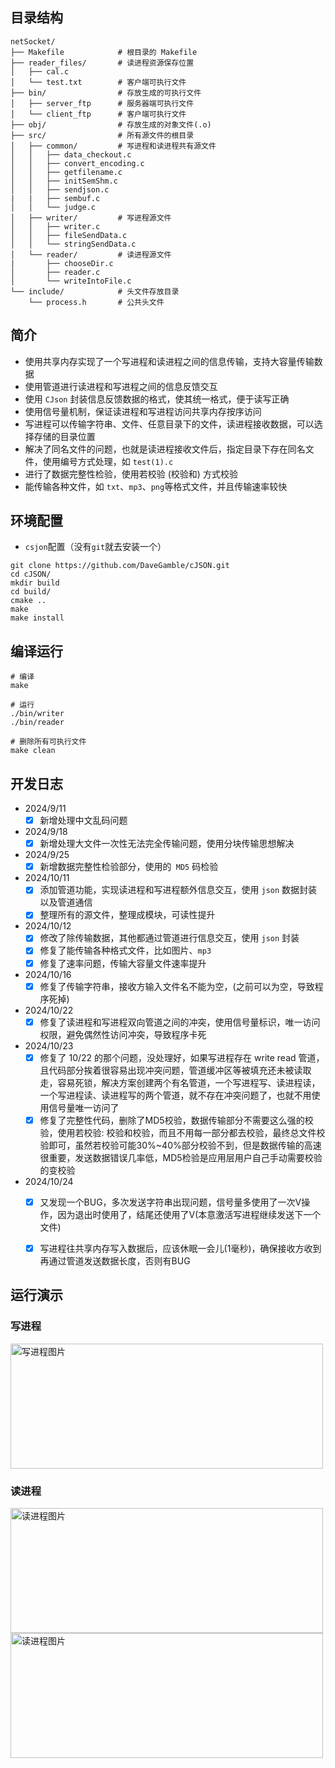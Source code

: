
## 目录结构

```plaintext
netSocket/
├── Makefile            # 根目录的 Makefile
├── reader_files/       # 读进程资源保存位置
│   ├── cal.c      
│   └── test.txt        # 客户端可执行文件
├── bin/                # 存放生成的可执行文件
│   ├── server_ftp      # 服务器端可执行文件
│   └── client_ftp      # 客户端可执行文件
├── obj/                # 存放生成的对象文件(.o)
├── src/                # 所有源文件的根目录
│   ├── common/         # 写进程和读进程共有源文件
│   │   ├── data_checkout.c
│   │   ├── convert_encoding.c
│   │   ├── getfilename.c
│   │   ├── initSemShm.c
│   │   ├── sendjson.c
|   |   ├── sembuf.c
│   │   └── judge.c 
│   ├── writer/         # 写进程源文件
│   │   ├── writer.c
│   │   ├── fileSendData.c
│   │   └── stringSendData.c
│   └── reader/         # 读进程源文件
|       ├── chooseDir.c
│       ├── reader.c
│       └── writeIntoFile.c
└── include/            # 头文件存放目录
    └── process.h       # 公共头文件        
```




## 简介

- 使用共享内存实现了一个写进程和读进程之间的信息传输，支持大容量传输数据
- 使用管道进行读进程和写进程之间的信息反馈交互
- 使用 `CJson` 封装信息反馈数据的格式，使其统一格式，便于读写正确
- 使用信号量机制，保证读进程和写进程访问共享内存按序访问
- 写进程可以传输字符串、文件、任意目录下的文件，读进程接收数据，可以选择存储的目录位置
- 解决了同名文件的问题，也就是读进程接收文件后，指定目录下存在同名文件，使用编号方式处理，如 `test(1).c`
- 进行了数据完整性检验，使用若校验 (校验和) 方式校验
- 能传输各种文件，如 `txt`、`mp3`、`png`等格式文件，并且传输速率较快

## 环境配置


- `csjon`配置（没有`git`就去安装一个）

```shell
git clone https://github.com/DaveGamble/cJSON.git
cd cJSON/
mkdir build
cd build/
cmake ..
make
make install
```

## 编译运行

```shell
# 编译
make

# 运行
./bin/writer
./bin/reader

# 删除所有可执行文件
make clean
```


## 开发日志


- 2024/9/11  
    - [x] 新增处理中文乱码问题
- 2024/9/18  
    - [x] 新增处理大文件一次性无法完全传输问题，使用分块传输思想解决
- 2024/9/25  
    - [x] 新增数据完整性检验部分，使用的` MD5` 码检验
- 2024/10/11 
    - [x] 添加管道功能，实现读进程和写进程额外信息交互，使用 `json` 数据封装以及管道通信
    - [x] 整理所有的源文件，整理成模块，可读性提升
- 2024/10/12 
    - [x] 修改了除传输数据，其他都通过管道进行信息交互，使用 `json` 封装
    - [x] 修复了能传输各种格式文件，比如图片、`mp3`
    - [x] 修复了速率问题，传输大容量文件速率提升
- 2024/10/16 
    - [x] 修复了传输字符串，接收方输入文件名不能为空，(之前可以为空，导致程序死掉)
- 2024/10/22 
    - [x] 修复了读进程和写进程双向管道之间的冲突，使用信号量标识，唯一访问权限，避免偶然性访问冲突，导致程序卡死
- 2024/10/23 
    - [x] 修复了 10/22 的那个问题，没处理好，如果写进程存在 write read 管道，且代码部分挨着很容易出现冲突问题，管道缓冲区等被填充还未被读取走，容易死锁，解决方案创建两个有名管道，一个写进程写、读进程读，一个写进程读、读进程写的两个管道，就不存在冲突问题了，也就不用使用信号量唯一访问了
    - [x] 修复了完整性代码，删除了MD5校验，数据传输部分不需要这么强的校验，使用若校验: 校验和校验，而且不用每一部分都去校验，最终总文件校验即可，虽然若校验可能30%~40%部分校验不到，但是数据传输的高速很重要，发送数据错误几率低，MD5检验是应用层用户自己手动需要校验的变校验
- 2024/10/24 
    - [x] 又发现一个BUG，多次发送字符串出现问题，信号量多使用了一次V操作，因为退出时使用了，结尾还使用了V(本意激活写进程继续发送下一个文件)
    - [x] 写进程往共享内存写入数据后，应该休眠一会儿(1毫秒)，确保接收方收到再通过管道发送数据长度，否则有BUG





## 运行演示



### 写进程

<img src="https://bu.dusays.com/2024/10/25/671bbc1040320.png" alt="写进程图片" width="500px" height="200px">





### 读进程

<img src="https://bu.dusays.com/2024/10/25/671bbc1274a5b.png" alt="读进程图片" width="500px" height="200px">

<img src="https://bu.dusays.com/2024/10/25/671bbc115e4aa.png" alt="读进程图片" width="500px" height="200px">
